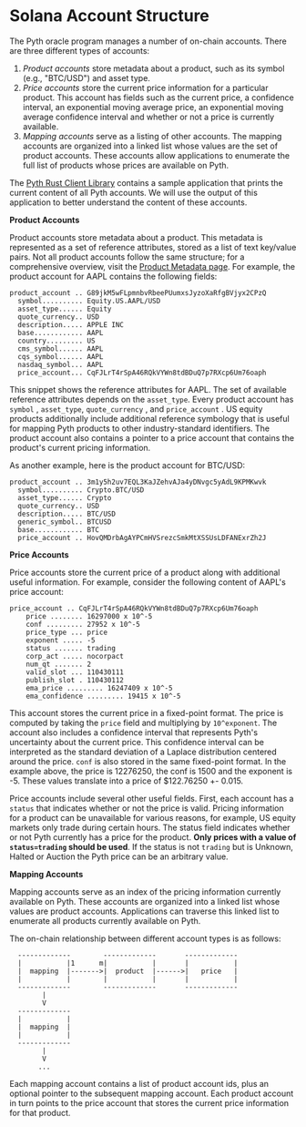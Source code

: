 # Solana Account Structure

The Pyth oracle program manages a number of on-chain accounts. There are three different types of accounts:

1. _Product accounts_ store metadata about a product, such as its symbol (e.g., "BTC/USD") and asset type.
2. _Price accounts_ store the current price information for a particular product. This account has fields such as the current price, a confidence interval, an exponential moving average price, an exponential moving average confidence interval and whether or not a price is currently available.
3. _Mapping accounts_ serve as a listing of other accounts. The mapping accounts are organized into a linked list whose values are the set of product accounts. These accounts allow applications to enumerate the full list of products whose prices are available on Pyth.&#x20;

The [Pyth Rust Client Library](https://github.com/pyth-network/pyth-sdk-rs) contains a sample application that prints the current content of all Pyth accounts. We will use the output of this application to better understand the content of these accounts.

**Product Accounts**

Product accounts store metadata about a product. This metadata is represented as a set of reference attributes, stored as a list of text key/value pairs. Not all product accounts follow the same structure; for a comprehensive overview, visit the [Product Metadata page](product-metadata.md). For example, the product account for AAPL contains the following fields:

```
product_account .. G89jkM5wFLpmnbvRbeePUumxsJyzoXaRfgBVjyx2CPzQ
  symbol.......... Equity.US.AAPL/USD
  asset_type...... Equity
  quote_currency.. USD
  description..... APPLE INC
  base............ AAPL
  country......... US
  cms_symbol...... AAPL
  cqs_symbol...... AAPL
  nasdaq_symbol... AAPL
  price_account... CqFJLrT4rSpA46RQkVYWn8tdBDuQ7p7RXcp6Um76oaph
```

This snippet shows the reference attributes for AAPL. The set of available reference attributes depends on the `asset_type`. Every product account has `symbol` , `asset_type`, `quote_currency` , and `price_account` . US equity products additionally include additional reference symbology that is useful for mapping Pyth products to other industry-standard identifiers. The product account also contains a pointer to a price account that contains the product's current pricing information.&#x20;

As another example, here is the product account for BTC/USD:

```
product_account .. 3m1y5h2uv7EQL3KaJZehvAJa4yDNvgc5yAdL9KPMKwvk
  symbol.......... Crypto.BTC/USD
  asset_type...... Crypto
  quote_currency.. USD
  description..... BTC/USD
  generic_symbol.. BTCUSD
  base............ BTC
  price_account .. HovQMDrbAgAYPCmHVSrezcSmkMtXSSUsLDFANExrZh2J
```

**Price Accounts**

Price accounts store the current price of a product along with additional useful information. For example, consider the following content of AAPL's price account:&#x20;

```
price_account .. CqFJLrT4rSpA46RQkVYWn8tdBDuQ7p7RXcp6Um76oaph
    price ........ 16297000 x 10^-5
    conf ......... 27952 x 10^-5
    price_type ... price
    exponent ..... -5
    status ....... trading
    corp_act ..... nocorpact
    num_qt ....... 2
    valid_slot ... 110430111
    publish_slot . 110430112
    ema_price ......... 16247409 x 10^-5
    ema_confidence ......... 19415 x 10^-5
```

This account stores the current price in a fixed-point format. The price is computed by taking the `price` field and multiplying by `10^exponent`. The account also includes a confidence interval that represents Pyth's uncertainty about the current price. This confidence interval can be interpreted as the standard deviation of a Laplace distribution centered around the price. `conf` is also stored in the same fixed-point format. In the example above, the price is 12276250, the conf is 1500 and the exponent is -5. These values translate into a price of $122.76250 +- 0.015.

Price accounts include several other useful fields. First, each account has a `status` that indicates whether or not the price is valid. Pricing information for a product can be unavailable for various reasons, for example, US equity markets only trade during certain hours. The status field indicates whether or not Pyth currently has a price for the product. **Only prices with a value of `status=trading` should be used**. If the status is not `trading` but is Unknown, Halted or Auction the Pyth price can be an arbitrary value.

**Mapping Accounts**

Mapping accounts serve as an index of the pricing information currently available on Pyth. These accounts are organized into a linked list whose values are product accounts. Applications can traverse this linked list to enumerate all products currently available on Pyth.

The on-chain relationship between different account types is as follows:

```
  -------------        -------------       -------------
  |           |1      m|           |       |           |
  |  mapping  |------->|  product  |------>|   price   |
  |           |        |           |       |           |
  -------------        -------------       -------------
        |                                  
        V                                  
  -------------                            
  |           |                            
  |  mapping  |                            
  |           |                            
  -------------                            
        |                                  
        V                                  
       ...                                      
```

Each mapping account contains a list of product account ids, plus an optional pointer to the subsequent mapping account. Each product account in turn points to the price account that stores the current price information for that product.&#x20;
